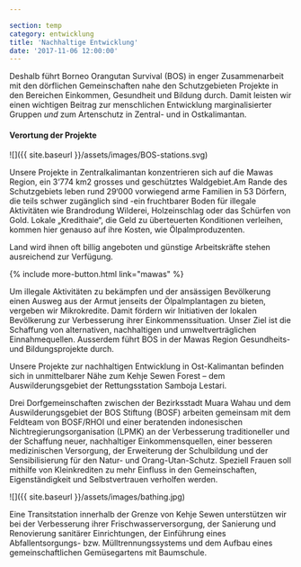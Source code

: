 ```yaml
---

section: temp
category: entwicklung
title: 'Nachhaltige Entwicklung'
date: '2017-11-06 12:00:00'
---
```

Deshalb führt Borneo Orangutan Survival (BOS) in enger Zusammenarbeit mit den dörflichen Gemeinschaften nahe den Schutzgebieten Projekte in den Bereichen Einkommen, Gesundheit und Bildung durch. Damit leisten wir einen wichtigen Beitrag zur menschlichen Entwicklung marginalisierter Gruppen *und* zum Artenschutz in Zentral- und in Ostkalimantan.

#### Verortung der Projekte

![]({{ site.baseurl }}/assets/images/BOS-stations.svg)

Unsere Projekte in Zentralkalimantan konzentrieren sich auf die Mawas Region, ein 3‘774 km2 grosses und geschütztes Waldgebiet.Am Rande des Schutzgebiets leben rund 29‘000 vorwiegend arme Familien in 53 Dörfern, die teils schwer zugänglich sind -ein fruchtbarer Boden für illegale Aktivitäten wie Brandrodung Wilderei, Holzeinschlag oder das Schürfen von Gold. Lokale „Kredithaie“, die Geld zu überteuerten Konditionen verleihen, kommen hier genauso auf ihre Kosten, wie Ölpalmproduzenten.

Land wird ihnen oft billig angeboten und günstige Arbeitskräfte stehen ausreichend zur Verfügung.

{% include more-button.html link="mawas" %}

Um illegale Aktivitäten zu bekämpfen und der ansässigen Bevölkerung einen Ausweg aus der Armut jenseits der Ölpalmplantagen zu bieten, vergeben wir Mikrokredite. Damit fördern wir Initiativen der lokalen Bevölkerung zur Verbesserung ihrer Einkommenssituation. Unser Ziel ist die Schaffung von alternativen, nachhaltigen und umweltverträglichen Einnahmequellen. Ausserdem führt BOS in der Mawas Region Gesundheits- und Bildungsprojekte durch.

Unsere Projekte zur nachhaltigen Entwicklung in Ost-Kalimantan befinden sich in unmittelbarer Nähe zum Kehje Sewen Forest – dem Auswilderungsgebiet der Rettungsstation Samboja Lestari.

Drei Dorfgemeinschaften zwischen der Bezirksstadt Muara Wahau und dem Auswilderungsgebiet der BOS Stiftung (BOSF) arbeiten gemeinsam mit dem Feldteam von BOSF/RHOI und einer beratenden indonesischen Nichtregierungsorganisation (LPMK) an der Verbesserung
traditioneller und der Schaffung neuer, nachhaltiger Einkommensquellen, einer besseren medizinischen Versorgung, der Erweiterung der Schulbildung und der Sensibilisierung für den Natur- und Orang-Utan-Schutz. Speziell Frauen soll mithilfe von Kleinkrediten
zu mehr Einfluss in den Gemeinschaften, Eigenständigkeit und Selbstvertrauen verholfen werden. 

![]({{ site.baseurl }}/assets/images/bathing.jpg)

Eine Transitstation innerhalb der Grenze von Kehje Sewen unterstützen wir bei der Verbesserung ihrer Frischwasserversorgung, der Sanierung und Renovierung sanitärer Einrichtungen, der Einführung eines Abfallentsorgungs- bzw. Mülltrennungssystems und
dem Aufbau eines gemeinschaftlichen Gemüsegartens mit Baumschule. 